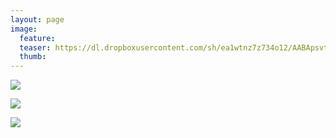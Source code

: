 ```yaml
---
layout: page
image:
  feature:
  teaser: https://dl.dropboxusercontent.com/sh/ea1wtnz7z734o12/AABApsvtknLf_W-NvaHFqOWVa/luontokuvat/syksy/DSC47580-245px.jpg
  thumb:
---
```


[![](https://dl.dropboxusercontent.com/sh/ea1wtnz7z734o12/AABBhdFktE7euFAdG69gaLw4a/luontokuvat/syksy/DSC47562-800px.jpg)](https://dl.dropboxusercontent.com/sh/ea1wtnz7z734o12/AACe3tP3dVc6jLFtsnAi2u32a/luontokuvat/syksy/DSC47562.jpg)

[![](https://dl.dropboxusercontent.com/sh/ea1wtnz7z734o12/AACzAA49XFafHYOhZtnPMkJoa/luontokuvat/syksy/DSC47570-800px.jpg)](https://dl.dropboxusercontent.com/sh/ea1wtnz7z734o12/AADskmoVp8IQOjODkjX4Iyzma/luontokuvat/syksy/DSC47570.jpg)

[![](https://dl.dropboxusercontent.com/sh/ea1wtnz7z734o12/AADw_nkPrJ0EDV8odcKcKvISa/luontokuvat/syksy/DSC47580-800px.jpg)](https://dl.dropboxusercontent.com/sh/ea1wtnz7z734o12/AADtszD7jPLSMtJBTH7ONFIta/luontokuvat/syksy/DSC47580.jpg)
